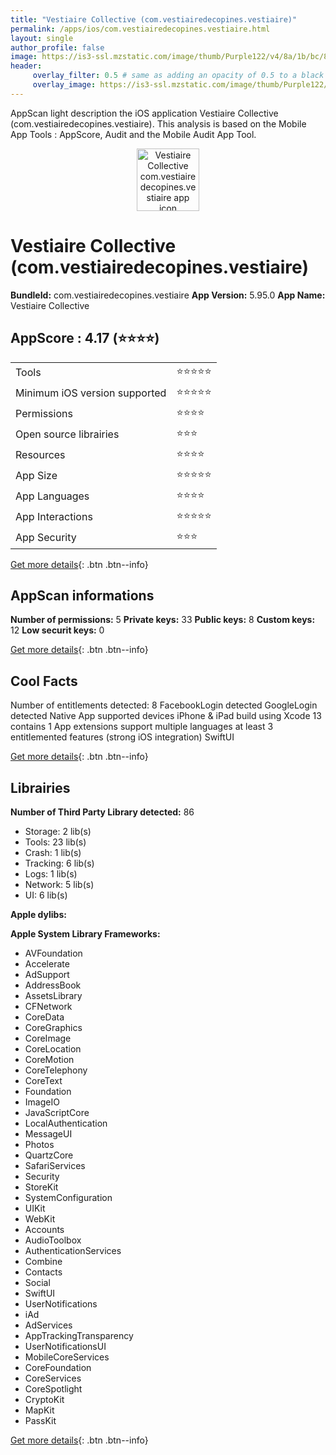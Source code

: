 ```yaml
---
title: "Vestiaire Collective (com.vestiairedecopines.vestiaire)"
permalink: /apps/ios/com.vestiairedecopines.vestiaire.html
layout: single
author_profile: false
image: https://is3-ssl.mzstatic.com/image/thumb/Purple122/v4/8a/1b/bc/8a1bbc3b-ddc2-3e20-21b6-91c0d1fb453b/AppIcon-1x_U007emarketing-0-7-0-85-220.png/512x512bb.jpg
header: 
     overlay_filter: 0.5 # same as adding an opacity of 0.5 to a black background
     overlay_image: https://is3-ssl.mzstatic.com/image/thumb/Purple122/v4/8a/1b/bc/8a1bbc3b-ddc2-3e20-21b6-91c0d1fb453b/AppIcon-1x_U007emarketing-0-7-0-85-220.png/512x512bb.jpg
---
```

AppScan light description the iOS application Vestiaire Collective (com.vestiairedecopines.vestiaire). This analysis is based on the Mobile App Tools : AppScore, Audit and the Mobile Audit App Tool.

  
  
<div style="text-align: center;"><img src="https://is3-ssl.mzstatic.com/image/thumb/Purple122/v4/8a/1b/bc/8a1bbc3b-ddc2-3e20-21b6-91c0d1fb453b/AppIcon-1x_U007emarketing-0-7-0-85-220.png/512x512bb.jpg" width="100" height="100" alt="Vestiaire Collective com.vestiairedecopines.vestiaire app icon"></div>  
  
# Vestiaire Collective (com.vestiairedecopines.vestiaire)

**BundleId:** com.vestiairedecopines.vestiaire
**App Version:** 5.95.0
**App Name:** Vestiaire Collective


## AppScore : 4.17 (⭐️⭐️⭐️⭐️) 

<table>
<tr><td> Tools </td><td> ⭐️⭐️⭐️⭐️⭐️ </td></tr>
<tr><td> Minimum iOS version supported </td><td> ⭐️⭐️⭐️⭐️⭐️ </td></tr>
<tr><td> Permissions </td><td> ⭐️⭐️⭐️⭐️ </td></tr>
<tr><td> Open source librairies </td><td> ⭐️⭐️⭐️ </td></tr>
<tr><td> Resources </td><td> ⭐️⭐️⭐️⭐️ </td></tr>
<tr><td> App Size </td><td> ⭐️⭐️⭐️⭐️⭐️ </td></tr>
<tr><td> App Languages </td><td> ⭐️⭐️⭐️⭐️ </td></tr>
<tr><td> App Interactions </td><td> ⭐️⭐️⭐️⭐️⭐️ </td></tr>
<tr><td> App Security </td><td> ⭐️⭐️⭐️ </td></tr>
</table>

[Get more details](/pricing.html){: .btn .btn--info}  
  
## AppScan informations 

**Number of permissions:** 5
**Private keys:** 33
**Public keys:** 8
**Custom keys:** 12
**Low securit keys:** 0
  
[Get more details](/pricing.html){: .btn .btn--info}

## Cool Facts

Number of entitlements detected: 8
FacebookLogin detected
GoogleLogin detected
Native App
supported devices iPhone & iPad
build using Xcode 13
contains 1 App extensions
support multiple languages
at least 3 entitlemented features (strong iOS integration)
SwiftUI
  
[Get more details](/pricing.html){: .btn .btn--info}

## Librairies 
**Number of Third Party Library detected:** 86
- Storage: 2 lib(s)
- Tools: 23 lib(s)
- Crash: 1 lib(s)
- Tracking: 6 lib(s)
- Logs: 1 lib(s)
- Network: 5 lib(s)
- UI: 6 lib(s)

**Apple dylibs:**


**Apple System Library Frameworks:**
- AVFoundation
- Accelerate
- AdSupport
- AddressBook
- AssetsLibrary
- CFNetwork
- CoreData
- CoreGraphics
- CoreImage
- CoreLocation
- CoreMotion
- CoreTelephony
- CoreText
- Foundation
- ImageIO
- JavaScriptCore
- LocalAuthentication
- MessageUI
- Photos
- QuartzCore
- SafariServices
- Security
- StoreKit
- SystemConfiguration
- UIKit
- WebKit
- Accounts
- AudioToolbox
- AuthenticationServices
- Combine
- Contacts
- Social
- SwiftUI
- UserNotifications
- iAd
- AdServices
- AppTrackingTransparency
- UserNotificationsUI
- MobileCoreServices
- CoreFoundation
- CoreServices
- CoreSpotlight
- CryptoKit
- MapKit
- PassKit


  
[Get more details](/pricing.html){: .btn .btn--info}


